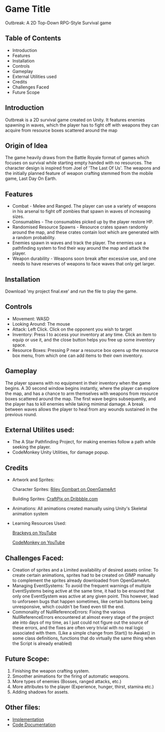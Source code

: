 # Game Title

Outbreak: A 2D Top-Down RPG-Style Survival game

## Table of Contents

- Introduction
- Features
- Installation
- Controls
- Gameplay
- External Utilities used
- Credits
- Challenges Faced
- Future Scope
  
## Introduction

Outbreak is a 2D survival game created on Unity. It features enemies spawning in waves, which the player has to fight off with weapons they can acquire from resource boxes scattered around the map

## Origin of Idea

The game heavily draws from the Battle Royale format of games which focuses on survival while starting empty handed with no resources. The character design is inspired from Joel of 'The Last Of Us'. The weapons and the initially planned feature of weapon crafting stemmed from the mobile game, Last Day On Earth.  

## Features

- Combat - Melee and Ranged. The player can use a variety of weapons in his arsenal to fight off zombies that spawn in waves of increasing sizes.
- Consumables - The consumables picked up by the player restore HP.
- Randomised Resource Spawns - Resource crates spawn randomly around the map, and these crates contain loot which are generated with a random probability.
- Enemies spawn in waves and track the player. The enemies use a pathfinding system to find their way around the map and attack the player.
- Weapon durability - Weapons soon break after excessive use, and one needs to have reserves of weapons to face waves that only get larger.

## Installation

Download 'my project final.exe' and run the file to play the game.

## Controls

- Movement: WASD
- Looking Around: The mouse
- Attack: Left Click. Click on the opponent you wish to target
- Inventory: Press I to access your inventory at any time. Click an item to equip or use it, and the close button helps you free up some inventory space.
- Resource Boxes: Pressing P near a resource box opens up the resource box menu, from which one can add items to their own inventory.

## Gameplay

The player spawns with no equipment in their inventory when the game begins. A 30 second window begins instantly, where the player can explore the map, and has a chance to arm themselves with weapons from resource boxes scattered around the map. The first wave begins subsequently, and the player has to kill enemies while taking mimimal damage. A break between waves allows the player to heal from any wounds sustained in the previous round.

## External Utilites used:

- The A Star Pathfinding Project, for making enemies follow a path while seeking the player.
- CodeMonkey Unity Utilities, for damage popup.

## Credits

- Artwork and Sprites: 


  Character Sprites: 
  [Riley Gombart on OpenGameArt](https://opengameart.org/art-search-advanced?keys=riley+gombart&title=&field_art_tags_tid_op=and&field_art_tags_tid=&name=&field_art_type_tid%5B%5D=9&sort_by=count&sort_order=DESC&items_per_page=24&Collection=)
  
  Building Sprites: [CraftPix on Dribbble.com](https://dribbble.com/craftpix_net)
- Animations: All animations created manually using Unity's Skeletal animation system
- Learning Resources Used:
  
  [Brackeys on YouTube](https://www.youtube.com/@Brackeys)
  
  [CodeMonkey on YouTube](https://www.youtube.com/@CodeMonkeyUnity)

## Challenges Faced:

- Creation of sprites and a Limited availability of desired assets online: To create certain animations, sprites had to be created on GIMP manually to complement the sprites already downloaded from OpenGameArt.
- Managing EventSystems: To avoid the frequent warnings of multiple EventSystems being active at the same time, it had to be ensured that only one EventSystem was active at any given point. This however, lead to unforseen bugs that happen sometimes, like certain buttons being unresponsive, which couldn't be fixed even till the end.
- Commonality of NullReferenceErrors: Fixing the various NullReferenceErrors encountered at almost every stage of the project ate into days of my time, as I just could not figure out the source of these errors, and the fixes are often very trivial with no real logic associated with them. (Like a simple change from Start() to Awake() in some class definitions, functions that do virtually the same thing when the Script is already enabled)

## Future Scope:

1. Finishing the weapon crafting system.
2. Smoother animations for the firing of automatic weapons.
3. More types of enemies (Bosses, ranged attacks, etc.)
4. More attributes to the player (Experience, hunger, thirst, stamina etc.)
5. Adding shadows for assets.

## Other files:

- [Implementation](https://github.com/Siddharth194/UnityGameProj/edit/main/Implementation.md)
- [Code Documentation](https://github.com/Siddharth194/UnityGameProj/edit/main/CodeDocumentation.md)
